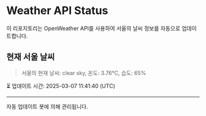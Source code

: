 
# Weather API Status

이 리포지토리는 OpenWeather API를 사용하여 서울의 날씨 정보를 자동으로 업데이트합니다.

## 현재 서울 날씨
> 서울의 현재 날씨: clear sky, 온도: 3.76°C, 습도: 65%

⏳ 업데이트 시간: 2025-03-07 11:41:40 (UTC)

---
자동 업데이트 봇에 의해 관리됩니다.
